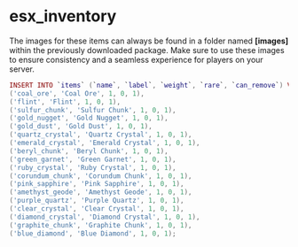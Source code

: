 # esx\_inventory

The images for these items can always be found in a folder named **\[images]** within the previously downloaded package. Make sure to use these images to ensure consistency and a seamless experience for players on your server.

```lua
INSERT INTO `items` (`name`, `label`, `weight`, `rare`, `can_remove`) VALUES
('coal_ore', 'Coal Ore', 1, 0, 1),
('flint', 'Flint', 1, 0, 1),
('sulfur_chunk', 'Sulfur Chunk', 1, 0, 1),
('gold_nugget', 'Gold Nugget', 1, 0, 1),
('gold_dust', 'Gold Dust', 1, 0, 1),
('quartz_crystal', 'Quartz Crystal', 1, 0, 1),
('emerald_crystal', 'Emerald Crystal', 1, 0, 1),
('beryl_chunk', 'Beryl Chunk', 1, 0, 1),
('green_garnet', 'Green Garnet', 1, 0, 1),
('ruby_crystal', 'Ruby Crystal', 1, 0, 1),
('corundum_chunk', 'Corundum Chunk', 1, 0, 1),
('pink_sapphire', 'Pink Sapphire', 1, 0, 1),
('amethyst_geode', 'Amethyst Geode', 1, 0, 1),
('purple_quartz', 'Purple Quartz', 1, 0, 1),
('clear_crystal', 'Clear Crystal', 1, 0, 1),
('diamond_crystal', 'Diamond Crystal', 1, 0, 1),
('graphite_chunk', 'Graphite Chunk', 1, 0, 1),
('blue_diamond', 'Blue Diamond', 1, 0, 1);
```
